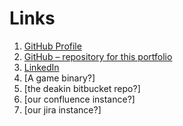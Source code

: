# Links

1. [GitHub Profile](https://github.com/PhilipCastiglione/)
2. [GitHub – repository for this portfolio](https://github.com/PhilipCastiglione/SIT302Portfolio)
3. [LinkedIn](https://www.linkedin.com/in/philcastiglione)
4. [A game binary?]
5. [the deakin bitbucket repo?]
6. [our confluence instance?]
7. [our jira instance?]
